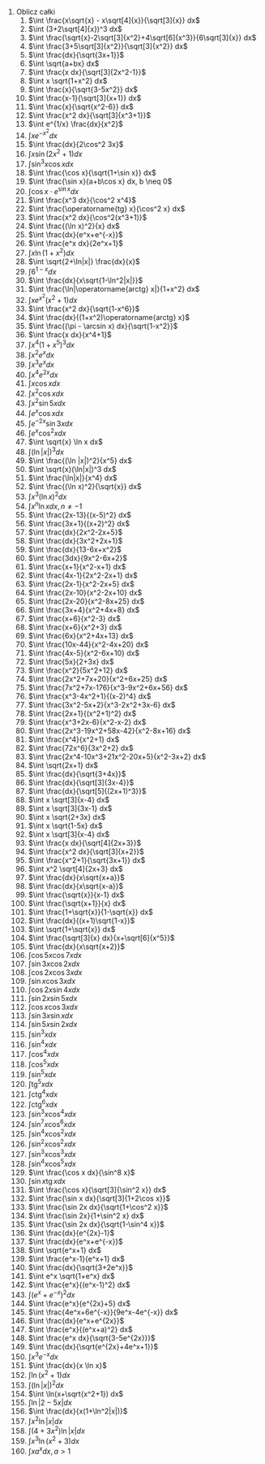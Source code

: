 1. Oblicz całki
    1) $\int \frac{x\sqrt{x} - x\sqrt[4]{x}}{\sqrt[3]{x}} dx$
    2) $\int (3+2\sqrt[4]{x})^3 dx$
    3) $\int \frac{\sqrt{x}-2\sqrt[3]{x^2}+4\sqrt[6]{x^3}}{6\sqrt[3]{x}} dx$
    4) $\int \frac{3+5\sqrt[3]{x^2}}{\sqrt[3]{x^2}} dx$
    5) $\int \frac{dx}{\sqrt{3x+1}}$
    6) $\int \sqrt{a+bx} dx$
    7) $\int \frac{x dx}{\sqrt[3]{2x^2-1}}$
    8) $\int x \sqrt{1+x^2} dx$
    9) $\int \frac{x}{\sqrt{3-5x^2}} dx$
    10) $\int \frac{x-1}{\sqrt[3]{x+1}} dx$
    11) $\int \frac{x}{\sqrt{x^2-6}} dx$
    12) $\int \frac{x^2 dx}{\sqrt[3]{x^3+1}}$
    13) $\int e^{1/x} \frac{dx}{x^2}$
    14) $\int x e^{-x^2} dx$
    15) $\int \frac{dx}{2\cos^2 3x}$
    16) $\int x \sin(2x^2+1) dx$
    17) $\int \sin^3 x \cos x dx$
    18) $\int \frac{\cos x}{\sqrt{1+\sin x}} dx$
    19) $\int \frac{\sin x}{a+b\cos x} dx, b \neq 0$
    20) $\int \cos x \cdot e^{\sin x} dx$
    21) $\int \frac{x^3 dx}{\cos^2 x^4}$
    22) $\int \frac{\operatorname{tg} x}{\cos^2 x} dx$
    23) $\int \frac{x^2 dx}{\cos^2(x^3+1)}$
    24) $\int \frac{(\ln x)^2}{x} dx$
    25) $\int \frac{dx}{e^x+e^{-x}}$
    26) $\int \frac{e^x dx}{2e^x+1}$
    27) $\int x \ln(1+x^2) dx$
    28) $\int \sqrt{2+\ln|x|} \frac{dx}{x}$
    29) $\int 6^{1-x} dx$
    30) $\int \frac{dx}{x\sqrt{1-\ln^2|x|}}$
    31) $\int \frac{\ln|\operatorname{arctg} x|}{1+x^2} dx$
    32) $\int x e^{x^2}(x^2+1) dx$
    33) $\int \frac{x^2 dx}{\sqrt{1-x^6}}$
    34) $\int \frac{dx}{(1+x^2)\operatorname{arctg} x}$
    35) $\int \frac{(\pi - \arcsin x) dx}{\sqrt{1-x^2}}$
    36) $\int \frac{x dx}{x^4+1}$
    37) $\int x^4(1+x^5)^3 dx$
    38) $\int x^2 e^x dx$
    39) $\int x^3 e^x dx$
    40) $\int x^4 e^{2x} dx$
    41) $\int x \cos x dx$
    42) $\int x^2 \cos x dx$
    43) $\int x^2 \sin 5x dx$
    44) $\int e^x \cos x dx$
    45) $\int e^{-2x} \sin 3x dx$
    46) $\int e^x \cos^2 x dx$
    47) $\int \sqrt{x} \ln x dx$
    48) $\int (\ln |x|)^3 dx$
    49) $\int \frac{(\ln |x|)^2}{x^5} dx$
    50) $\int \sqrt{x}(\ln|x|)^3 dx$
    51) $\int \frac{\ln|x|}{x^4} dx$
    52) $\int \frac{(\ln x)^2}{\sqrt{x}} dx$
    53) $\int x^3 (\ln x)^2 dx$
    54) $\int x^n \ln x dx, n \neq -1$
    55) $\int \frac{2x-13}{(x-5)^2} dx$
    56) $\int \frac{3x+1}{(x+2)^2} dx$
    57) $\int \frac{dx}{2x^2-2x+5}$
    58) $\int \frac{dx}{3x^2+2x+1}$
    59) $\int \frac{dx}{13-6x+x^2}$
    60) $\int \frac{3dx}{9x^2-6x+2}$
    61) $\int \frac{x+1}{x^2-x+1} dx$
    62) $\int \frac{4x-1}{2x^2-2x+1} dx$
    63) $\int \frac{2x-1}{x^2-2x+5} dx$
    64) $\int \frac{2x-10}{x^2-2x+10} dx$
    65) $\int \frac{2x-20}{x^2-8x+25} dx$
    66) $\int \frac{3x+4}{x^2+4x+8} dx$
    67) $\int \frac{x+6}{x^2-3} dx$
    68) $\int \frac{x+6}{x^2+3} dx$
    69) $\int \frac{6x}{x^2+4x+13} dx$
    70) $\int \frac{10x-44}{x^2-4x+20} dx$
    71) $\int \frac{4x-5}{x^2-6x+10} dx$
    72) $\int \frac{5x}{2+3x} dx$
    73) $\int \frac{x^2}{5x^2+12} dx$
    74) $\int \frac{2x^2+7x+20}{x^2+6x+25} dx$
    75) $\int \frac{7x^2+7x-176}{x^3-9x^2+6x+56} dx$
    76) $\int \frac{x^3-4x^2+1}{(x-2)^4} dx$
    77) $\int \frac{3x^2-5x+2}{x^3-2x^2+3x-6} dx$
    78) $\int \frac{2x+1}{(x^2+1)^2} dx$
    79) $\int \frac{x^3+2x-6}{x^2-x-2} dx$
    80) $\int \frac{2x^3-19x^2+58x-42}{x^2-8x+16} dx$
    81) $\int \frac{x^4}{x^2+1} dx$
    82) $\int \frac{72x^6}{3x^2+2} dx$
    83) $\int \frac{2x^4-10x^3+21x^2-20x+5}{x^2-3x+2} dx$
    84) $\int \sqrt{2x+1} dx$
    85) $\int \frac{dx}{\sqrt{3+4x}}$
    86) $\int \frac{dx}{\sqrt[3]{3x-4}}$
    87) $\int \frac{dx}{\sqrt[5]{(2x+1)^3}}$
    88) $\int x \sqrt[3]{x-4} dx$
    89) $\int x \sqrt[3]{3x-1} dx$
    90) $\int x \sqrt{2+3x} dx$
    91) $\int x \sqrt{1-5x} dx$
    92) $\int x \sqrt[3]{x-4} dx$
    93) $\int \frac{x dx}{\sqrt[4]{2x+3}}$
    94) $\int \frac{x^2 dx}{\sqrt[3]{x+2}}$
    95) $\int \frac{x^2+1}{\sqrt{3x+1}} dx$
    96) $\int x^2 \sqrt[4]{2x+3} dx$
    97) $\int \frac{dx}{x\sqrt{x+a}}$
    98) $\int \frac{dx}{x\sqrt{x-a}}$
    99) $\int \frac{\sqrt{x}}{x-1} dx$
    100) $\int \frac{\sqrt{x+1}}{x} dx$
    101) $\int \frac{1+\sqrt{x}}{1-\sqrt{x}} dx$
    102) $\int \frac{dx}{(x+1)\sqrt{1-x}}$
    103) $\int \sqrt{1+\sqrt{x}} dx$
    104) $\int \frac{\sqrt[3]{x} dx}{x+\sqrt[6]{x^5}}$
    105) $\int \frac{dx}{x\sqrt{x+2}}$
    106) $\int \cos 5x \cos 7x dx$
    107) $\int \sin 3x \cos 2x dx$
    108) $\int \cos 2x \cos 3x dx$
    109) $\int \sin x \cos 3x dx$
    110) $\int \cos 2x \sin 4x dx$
    111) $\int \sin 2x \sin 5x dx$
    112) $\int \cos x \cos 3x dx$
    113) $\int \sin 3x \sin x dx$
    114) $\int \sin 5x \sin 2x dx$
    115) $\int \sin^3 x dx$
    116) $\int \sin^4 x dx$
    117) $\int \cos^4 x dx$
    118) $\int \cos^5 x dx$
    119) $\int \sin^5 x dx$
    120) $\int \operatorname{tg}^5 x dx$
    121) $\int \operatorname{ctg}^4 x dx$
    122) $\int \operatorname{ctg}^6 x dx$
    123) $\int \sin^3 x \cos^4 x dx$
    124) $\int \sin^7 x \cos^6 x dx$
    125) $\int \sin^4 x \cos^2 x dx$
    126) $\int \sin^2 x \cos^2 x dx$
    127) $\int \sin^3 x \cos^3 x dx$
    128) $\int \sin^4 x \cos^5 x dx$
    129) $\int \frac{\cos x dx}{\sin^8 x}$
    130) $\int \sin x \operatorname{tg} x dx$
    131) $\int \frac{\cos x}{\sqrt[3]{\sin^2 x}} dx$
    132) $\int \frac{\sin x dx}{\sqrt[3]{1+2\cos x}}$
    133) $\int \frac{\sin 2x dx}{\sqrt{1+\cos^2 x}}$
    134) $\int \frac{\sin 2x}{1+\sin^2 x} dx$
    135) $\int \frac{\sin 2x dx}{\sqrt{1-\sin^4 x}}$
    136) $\int \frac{dx}{e^{2x}-1}$
    137) $\int \frac{dx}{e^x+e^{-x}}$
    138) $\int \sqrt{e^x+1} dx$
    139) $\int \frac{e^x-1}{e^x+1} dx$
    140) $\int \frac{dx}{\sqrt{3+2e^x}}$
    141) $\int e^x \sqrt{1+e^x} dx$
    142) $\int \frac{e^x}{(e^x-1)^2} dx$
    143) $\int (e^x+e^{-x})^2 dx$
    144) $\int \frac{e^x}{e^{2x}+5} dx$
    145) $\int \frac{4e^x+6e^{-x}}{9e^x-4e^{-x}} dx$
    146) $\int \frac{dx}{e^x+e^{2x}}$
    147) $\int \frac{e^x}{(e^x+a)^2} dx$
    148) $\int \frac{e^x dx}{\sqrt{3-5e^{2x}}}$
    149) $\int \frac{dx}{\sqrt{e^{2x}+4e^x+1}}$
    150) $\int x^3 e^{-x} dx$
    151) $\int \frac{dx}{x \ln x}$
    152) $\int \ln(x^2+1) dx$
    153) $\int (\ln|x|)^2 dx$
    154) $\int \ln(x+\sqrt{x^2+1}) dx$
    155) $\int \ln|2-5x| dx$
    156) $\int \frac{dx}{x(1+\ln^2|x|)}$
    157) $\int x^2 \ln|x| dx$
    158) $\int (4+3x^2)\ln|x| dx$
    159) $\int x^3 \ln(x^2+3) dx$
    160) $\int x a^x dx, a>1$